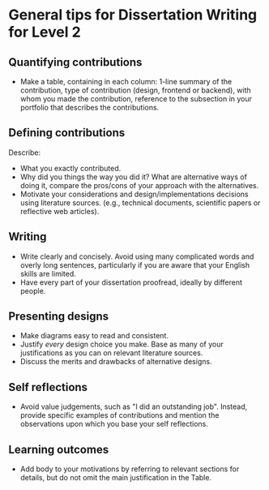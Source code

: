 # General tips for Dissertation Writing for Level 2

## Quantifying contributions
* Make a table, containing in each column: 1-line summary of the contribution, type of contribution (design, frontend or backend), with whom you made the contribution, reference to the subsection in your portfolio that describes the contributions.

## Defining contributions
Describe:
* What you exactly contributed.
* Why did you things the way you did it? What are alternative ways of doing it, compare the pros/cons of your approach with the alternatives.
* Motivate your considerations and design/implementations decisions using literature sources. (e.g., technical documents, scientific papers or reflective web articles).

## Writing 
* Write clearly and concisely. Avoid using many complicated words and overly long sentences, particularly if you are aware that your English skills are limited.
* Have every part of your dissertation proofread, ideally by different people.

## Presenting designs 
* Make diagrams easy to read and consistent.
* Justify _every_ design choice you make. Base as many of your justifications as you can on relevant literature sources.
* Discuss the merits and drawbacks of alternative designs.

## Self reflections
* Avoid value judgements, such as "I did an outstanding job". Instead, provide specific examples of contributions and mention the observations upon which you base your self reflections.

## Learning outcomes
* Add body to your motivations by referring to relevant sections for details, but do not omit the main justification in the Table.
